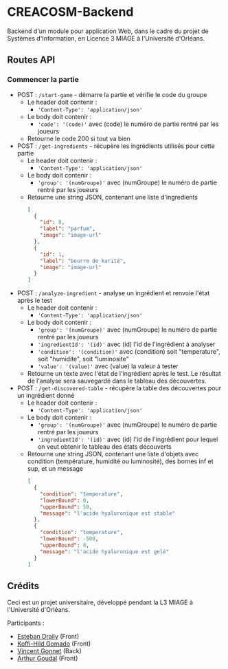 # CREACOSM-Backend

Backend d'un module pour application Web, dans le cadre du projet de Systèmes d'Information, en Licence 3 MIAGE à l'Université d'Orléans.

## Routes API

### Commencer la partie

- POST : `/start-game` - démarre la partie et vérifie le code du groupe
  - Le header doit contenir :
    - `'Content-Type': 'application/json'`
  - Le body doit contenir :
    - `'code': '(code)'` avec (code) le numéro de partie rentré par les joueurs
  - Retourne le code 200 si tout va bien
- POST : `/get-ingredients` - récupère les ingrédients utilisés pour cette partie
  - Le header doit contenir :
    - `'Content-Type': 'application/json'`
  - Le body doit contenir :
    - `'group': '(numGroupe)'` avec (numGroupe) le numéro de partie rentré par les joueurs
  - Retourne une string JSON, contenant une liste d'ingredients
    ```json
    [
      {
        "id": 8,
        "label": "parfum",
        "image": "image-url"
      },
      {
        "id": 1,
        "label": "beurre de karité",
        "image": "image-url"
      }
    ]
    ```
- POST : `/analyze-ingredient` - analyse un ingrédient et renvoie l'état après le test
  - Le header doit contenir :
    - `'Content-Type': 'application/json'`
  - Le body doit contenir :
    - `'group': '(numGroupe)'` avec (numGroupe) le numéro de partie rentré par les joueurs
    - `'ingredientId': '(id)'` avec (id) l'id de l'ingrédient à analyser
    - `'condition': '(condition)'` avec (condition) soit "temperature", soit "humidite", soit "luminosite"
    - `'value': '(value)'` avec (value) la valeur à tester
  - Retourne un texte avec l'état de l'ingrédient après le test. Le résultat de l'analyse sera sauvegardé dans le tableau des découvertes.
- POST : `/get-discovered-table` - récupère la table des découvertes pour un ingrédient donné
  - Le header doit contenir :
    - `'Content-Type': 'application/json'`
  - Le body doit contenir :
    - `'group': '(numGroupe)'` avec (numGroupe) le numéro de partie rentré par les joueurs
    - `'ingredientId': '(id)'` avec (id) l'id de l'ingrédient pour lequel on veut obtenir le tableau des états découverts
  - Retourne une string JSON, contenant une liste d'objets avec condition (température, humidité ou luminosité), des bornes inf et sup, et un message
    ```json
    [
      {
        "condition": "temperature",
        "lowerBound": 0,
        "upperBound": 50,
        "message": "l'acide hyaluronique est stable"
      },
      {
        "condition": "temperature",
        "lowerBound": -500,
        "upperBound": 0,
        "message": "l'acide hyaluronique est gelé"
      }
    ]
    ```

## Crédits

Ceci est un projet universitaire, développé pendant la L3 MIAGE à l'Université d'Orléans.

Participants :

- [Esteban Draily](https://github.com/estelar9) (Front)
- [Koffi-Hild Gomado](https://github.com/hild365) (Front)
- [Vincent Gonnet](https://github.com/VincentGonnet) (Back)
- [Arthur Goudal](https://github.com/GOUDALArthur) (Front)
